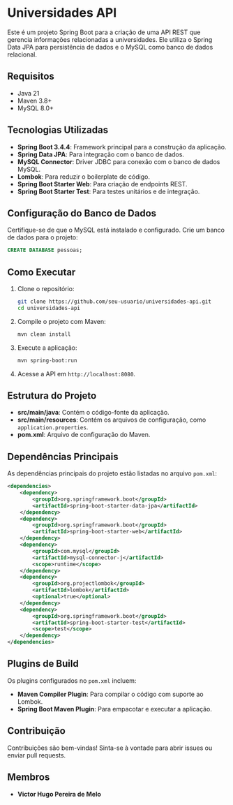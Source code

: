 # Universidades API

Este é um projeto Spring Boot para a criação de uma API REST que gerencia informações relacionadas a universidades. Ele utiliza o Spring Data JPA para persistência de dados e o MySQL como banco de dados relacional.

## Requisitos

- Java 21
- Maven 3.8+
- MySQL 8.0+

## Tecnologias Utilizadas

- **Spring Boot 3.4.4**: Framework principal para a construção da aplicação.
- **Spring Data JPA**: Para integração com o banco de dados.
- **MySQL Connector**: Driver JDBC para conexão com o banco de dados MySQL.
- **Lombok**: Para reduzir o boilerplate de código.
- **Spring Boot Starter Web**: Para criação de endpoints REST.
- **Spring Boot Starter Test**: Para testes unitários e de integração.

## Configuração do Banco de Dados

Certifique-se de que o MySQL está instalado e configurado. Crie um banco de dados para o projeto:

```sql
CREATE DATABASE pessoas;
```

## Como Executar

1. Clone o repositório:

   ```bash
   git clone https://github.com/seu-usuario/universidades-api.git
   cd universidades-api
   ```

2. Compile o projeto com Maven:

   ```bash
   mvn clean install
   ```

3. Execute a aplicação:

   ```bash
   mvn spring-boot:run
   ```

4. Acesse a API em `http://localhost:8080`.

## Estrutura do Projeto

- **src/main/java**: Contém o código-fonte da aplicação.
- **src/main/resources**: Contém os arquivos de configuração, como `application.properties`.
- **pom.xml**: Arquivo de configuração do Maven.

## Dependências Principais

As dependências principais do projeto estão listadas no arquivo `pom.xml`:

```xml
<dependencies>
    <dependency>
        <groupId>org.springframework.boot</groupId>
        <artifactId>spring-boot-starter-data-jpa</artifactId>
    </dependency>
    <dependency>
        <groupId>org.springframework.boot</groupId>
        <artifactId>spring-boot-starter-web</artifactId>
    </dependency>
    <dependency>
        <groupId>com.mysql</groupId>
        <artifactId>mysql-connector-j</artifactId>
        <scope>runtime</scope>
    </dependency>
    <dependency>
        <groupId>org.projectlombok</groupId>
        <artifactId>lombok</artifactId>
        <optional>true</optional>
    </dependency>
    <dependency>
        <groupId>org.springframework.boot</groupId>
        <artifactId>spring-boot-starter-test</artifactId>
        <scope>test</scope>
    </dependency>
</dependencies>
```

## Plugins de Build

Os plugins configurados no `pom.xml` incluem:

- **Maven Compiler Plugin**: Para compilar o código com suporte ao Lombok.
- **Spring Boot Maven Plugin**: Para empacotar e executar a aplicação.

## Contribuição

Contribuições são bem-vindas! Sinta-se à vontade para abrir issues ou enviar pull requests.

## Membros
- **Victor Hugo Pereira de Melo**
